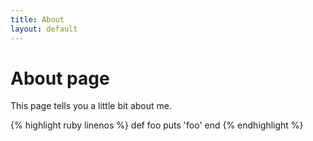 ```yaml
---
title: About
layout: default
---
```

# About page

This page tells you a little bit about me.

{% highlight ruby linenos %}
def foo
  puts 'foo'
end
{% endhighlight %}
